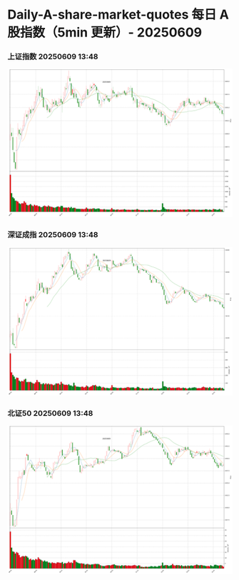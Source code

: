
# Daily-A-share-market-quotes 每日 A 股指数（5min 更新）- 20250609

### 上证指数 20250609 13:48
![](./fig/2025/6/20250609-sh000001.png)

### 深证成指 20250609 13:48
![](./fig/2025/6/20250609-sz399001.png)

### 北证50 20250609 13:48
![](./fig/2025/6/20250609-bj899050.png)
